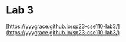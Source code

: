 # Lab 3

[https://yyygrace.github.io/sp23-cse110-lab3/](https://yyygrace.github.io/sp23-cse110-lab3/)